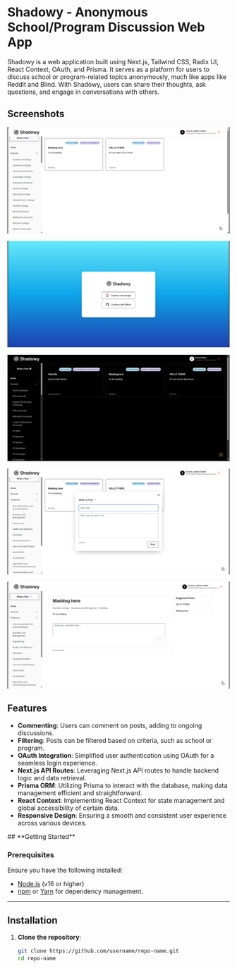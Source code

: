 # Shadowy - Anonymous School/Program Discussion Web App
Shadowy is a web application built using Next.js, Tailwind CSS, Radix UI, React Context, OAuth, and Prisma. It serves as a platform for users to discuss school or program-related topics anonymously, much like apps like Reddit and Blind. With Shadowy, users can share their thoughts, ask questions, and engage in conversations with others.

## Screenshots
![Screenshot 1](screenshots/photo1.png)

![Screenshot 1](screenshots/photo7.png)

![Screenshot 2](screenshots/photo2.png)

![Screenshot 3](screenshots/photo3.png)

![Screenshot 4](screenshots/photo4.png)


## Features

<ul>
  <li><strong>Commenting</strong>: Users can comment on posts, adding to ongoing discussions.</li>
  <li><strong>Filtering</strong>: Posts can be filtered based on criteria, such as school or program.</li>
  <li><strong>OAuth Integration</strong>: Simplified user authentication using OAuth for a seamless login experience.</li>
  <li><strong>Next.js API Routes</strong>: Leveraging Next.js API routes to handle backend logic and data retrieval.</li>
  <li><strong>Prisma ORM</strong>: Utilizing Prisma to interact with the database, making data management efficient and straightforward.</li>
  <li><strong>React Context</strong>: Implementing React Context for state management and global accessibility of certain data.</li>
  <li><strong>Responsive Design</strong>: Ensuring a smooth and consistent user experience across various devices.</li>
</ul>
## **Getting Started**

### **Prerequisites**
Ensure you have the following installed:
- [Node.js](https://nodejs.org/) (v16 or higher)
- [npm](https://www.npmjs.com/) or [Yarn](https://yarnpkg.com/) for dependency management.

---

## **Installation**

1. **Clone the repository**:
   ```bash
   git clone https://github.com/username/repo-name.git
   cd repo-name

<br>
<br>


